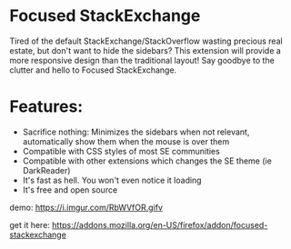 # Focused StackExchange
Tired of the default StackExchange/StackOverflow wasting precious real estate, but don't want to hide the sidebars? This extension will provide a more responsive design than the traditional layout! Say goodbye to the clutter and hello to Focused StackExchange.

# Features:
- Sacrifice nothing: Minimizes the sidebars when not relevant, automatically show them when the mouse is over them
- Compatible with CSS styles of most SE communities
- Compatible with other extensions which changes the SE theme (ie DarkReader)
- It's fast as hell. You won't even notice it loading
- It's free and open source

demo:
https://i.imgur.com/RbWVfOR.gifv

get it here: https://addons.mozilla.org/en-US/firefox/addon/focused-stackexchange
